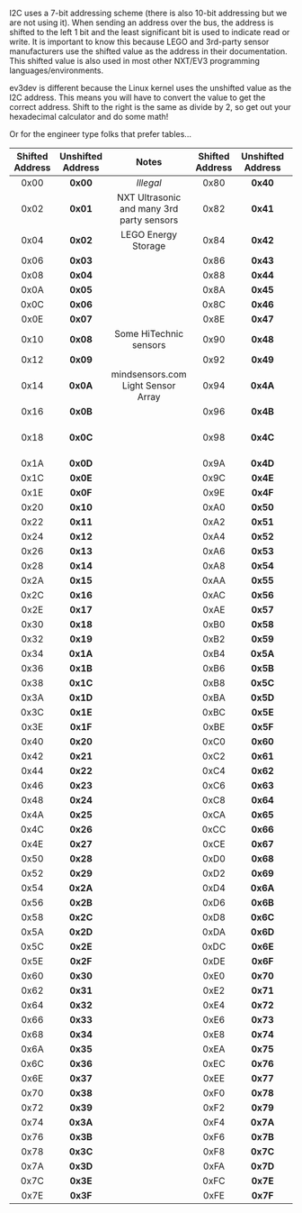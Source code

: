I2C uses a 7-bit addressing scheme (there is also 10-bit addressing but we are not using it). When sending an address over the bus, the address is shifted to the left 1 bit and the least significant bit is used to indicate read or write. It is important to know this because LEGO and 3rd-party sensor manufacturers use the shifted value as the address in their documentation. This shifted value is also used in most other NXT/EV3 programming languages/environments. 

ev3dev is different because the Linux kernel uses the unshifted value as the I2C address. This means you will have to convert the value to get the correct address. Shift to the right is the same as divide by 2, so get out your hexadecimal calculator and do some math!

Or for the engineer type folks that prefer tables...

| Shifted Address | Unshifted Address | Notes | Shifted Address | Unshifted Address | Notes |
|:---------------:|:-----------------:|:-----:|:---------------:|:-----------------:|:-----:|
| 0x00 | __0x00__ | _Illegal_ | 0x80 | __0x40__ |  |
| 0x02 | __0x01__ | NXT Ultrasonic and many 3rd party sensors | 0x82 | __0x41__ |  |
| 0x04 | __0x02__ | LEGO Energy Storage | 0x84 | __0x42__ |  |
| 0x06 | __0x03__ |  | 0x86 | __0x43__ |  |
| 0x08 | __0x04__ |  | 0x88 | __0x44__ |  |
| 0x0A | __0x05__ |  | 0x8A | __0x45__ |  |
| 0x0C | __0x06__ |  | 0x8C | __0x46__ |  |
| 0x0E | __0x07__ |  | 0x8E | __0x47__ |  |
| 0x10 | __0x08__ | Some HiTechnic sensors | 0x90 | __0x48__ |  |
| 0x12 | __0x09__ |  | 0x92 | __0x49__ |  |
| 0x14 | __0x0A__ | mindsensors.com Light Sensor Array | 0x94 | __0x4A__ |  |
| 0x16 | __0x0B__ |  | 0x96 | __0x4B__ |  |
| 0x18 | __0x0C__ |  | 0x98 | __0x4C__ | LEGO Temperature Sensor |
| 0x1A | __0x0D__ |  | 0x9A | __0x4D__ |  |
| 0x1C | __0x0E__ |  | 0x9C | __0x4E__ |  |
| 0x1E | __0x0F__ |  | 0x9E | __0x4F__ |  |
| 0x20 | __0x10__ |  | 0xA0 | __0x50__ |  |
| 0x22 | __0x11__ |  | 0xA2 | __0x51__ |  |
| 0x24 | __0x12__ |  | 0xA4 | __0x52__ |  |
| 0x26 | __0x13__ |  | 0xA6 | __0x53__ |  |
| 0x28 | __0x14__ |  | 0xA8 | __0x54__ |  |
| 0x2A | __0x15__ |  | 0xAA | __0x55__ |  |
| 0x2C | __0x16__ |  | 0xAC | __0x56__ |  |
| 0x2E | __0x17__ |  | 0xAE | __0x57__ |  |
| 0x30 | __0x18__ |  | 0xB0 | __0x58__ |  |
| 0x32 | __0x19__ |  | 0xB2 | __0x59__ |  |
| 0x34 | __0x1A__ |  | 0xB4 | __0x5A__ |  |
| 0x36 | __0x1B__ |  | 0xB6 | __0x5B__ |  |
| 0x38 | __0x1C__ |  | 0xB8 | __0x5C__ |  |
| 0x3A | __0x1D__ |  | 0xBA | __0x5D__ |  |
| 0x3C | __0x1E__ |  | 0xBC | __0x5E__ |  |
| 0x3E | __0x1F__ |  | 0xBE | __0x5F__ |  |
| 0x40 | __0x20__ |  | 0xC0 | __0x60__ |  |
| 0x42 | __0x21__ |  | 0xC2 | __0x61__ |  |
| 0x44 | __0x22__ |  | 0xC4 | __0x62__ |  |
| 0x46 | __0x23__ |  | 0xC6 | __0x63__ |  |
| 0x48 | __0x24__ |  | 0xC8 | __0x64__ |  |
| 0x4A | __0x25__ |  | 0xCA | __0x65__ |  |
| 0x4C | __0x26__ |  | 0xCC | __0x66__ |  |
| 0x4E | __0x27__ |  | 0xCE | __0x67__ |  |
| 0x50 | __0x28__ |  | 0xD0 | __0x68__ |  |
| 0x52 | __0x29__ |  | 0xD2 | __0x69__ |  |
| 0x54 | __0x2A__ |  | 0xD4 | __0x6A__ |  |
| 0x56 | __0x2B__ |  | 0xD6 | __0x6B__ |  |
| 0x58 | __0x2C__ |  | 0xD8 | __0x6C__ |  |
| 0x5A | __0x2D__ |  | 0xDA | __0x6D__ |  |
| 0x5C | __0x2E__ |  | 0xDC | __0x6E__ |  |
| 0x5E | __0x2F__ |  | 0xDE | __0x6F__ |  |
| 0x60 | __0x30__ |  | 0xE0 | __0x70__ |  |
| 0x62 | __0x31__ |  | 0xE2 | __0x71__ |  |
| 0x64 | __0x32__ |  | 0xE4 | __0x72__ |  |
| 0x66 | __0x33__ |  | 0xE6 | __0x73__ |  |
| 0x68 | __0x34__ |  | 0xE8 | __0x74__ |  |
| 0x6A | __0x35__ |  | 0xEA | __0x75__ |  |
| 0x6C | __0x36__ |  | 0xEC | __0x76__ |  |
| 0x6E | __0x37__ |  | 0xEE | __0x77__ |  |
| 0x70 | __0x38__ |  | 0xF0 | __0x78__ |  |
| 0x72 | __0x39__ |  | 0xF2 | __0x79__ |  |
| 0x74 | __0x3A__ |  | 0xF4 | __0x7A__ |  |
| 0x76 | __0x3B__ |  | 0xF6 | __0x7B__ |  |
| 0x78 | __0x3C__ |  | 0xF8 | __0x7C__ |  |
| 0x7A | __0x3D__ |  | 0xFA | __0x7D__ |  |
| 0x7C | __0x3E__ |  | 0xFC | __0x7E__ |  |
| 0x7E | __0x3F__ |  | 0xFE | __0x7F__ |  |


